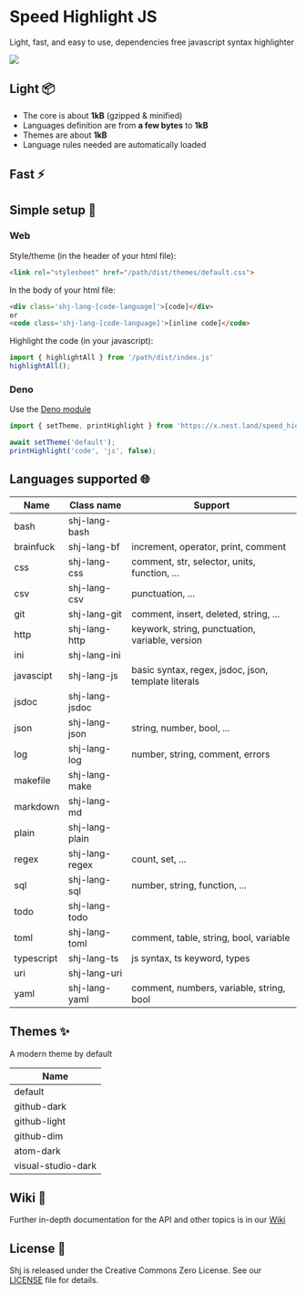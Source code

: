 # Speed Highlight JS

Light, fast, and easy to use, dependencies free javascript syntax highlighter 

![](https://github.com/matubu/speed_highlight_js/blob/main/assets/screenshot.png)

## Light 📦

 * The core is about **1kB** (gzipped & minified)
 * Languages definition are from **a few bytes** to **1kB**
 * Themes are about **1kB**
 * Language rules needed are automatically loaded

## Fast ⚡

## Simple setup 🚀

### Web

Style/theme (in the header of your html file):
```html
<link rel="stylesheet" href="/path/dist/themes/default.css">
```

In the body of your html file:
```html
<div class='shj-lang-[code-language]'>[code]</div>
or
<code class='shj-lang-[code-language]'>[inline code]</code>
```

Highlight the code (in your javascript):
```js
import { highlightAll } from '/path/dist/index.js'
highlightAll();
```

### Deno

Use the [Deno module](https://deno.land/x/speed_highlight_js)

```js
import { setTheme, printHighlight } from 'https://x.nest.land/speed_highlight_js/dist/deno.js';

await setTheme('default');
printHighlight('code', 'js', false);
```

## Languages supported 🌐

| Name       | Class name     | Support                                             |
| ---------- | -------------- | --------------------------------------------------- |
| bash       | shj-lang-bash  |                                                     |
| brainfuck  | shj-lang-bf    | increment, operator, print, comment                 |
| css        | shj-lang-css   | comment, str, selector, units, function, ...        |
| csv        | shj-lang-csv   | punctuation, ...                                    |
| git        | shj-lang-git   | comment, insert, deleted, string, ...               |
| http       | shj-lang-http  | keywork, string, punctuation, variable, version     |
| ini        | shj-lang-ini   |                                                     |
| javascipt  | shj-lang-js    | basic syntax, regex, jsdoc, json, template literals |
| jsdoc      | shj-lang-jsdoc |                                                     |
| json       | shj-lang-json  | string, number, bool, ...                           |
| log        | shj-lang-log   | number, string, comment, errors                     |
| makefile   | shj-lang-make  |                                                     |
| markdown   | shj-lang-md    |                                                     |
| plain      | shj-lang-plain |                                                     |
| regex      | shj-lang-regex | count, set, ...                                     |
| sql        | shj-lang-sql   | number, string, function, ...                       |
| todo       | shj-lang-todo  |                                                     |
| toml       | shj-lang-toml  | comment, table, string, bool, variable              |
| typescript | shj-lang-ts    | js syntax, ts keyword, types                        |
| uri        | shj-lang-uri   |                                                     |
| yaml       | shj-lang-yaml  | comment, numbers, variable, string, bool            |

## Themes ✨

A modern theme by default

| Name                |
| ------------------- |
| default             |
| github-dark         |
| github-light        |
| github-dim          |
| atom-dark           |
| visual-studio-dark  |

## Wiki 👀

Further in-depth documentation for the API and other topics is in our [Wiki](https://github.com/matubu/speed_highlight_js/wiki)

## License 📃

Shj is released under the Creative Commons Zero License. See our [LICENSE](https://github.com/matubu/speed_highlight_js/blob/main/LICENSE) file for details.
